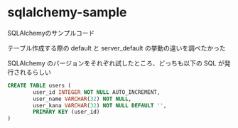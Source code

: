 # sqlalchemy-sample
SQLAlchemyのサンプルコード

テーブル作成する際の default と server_default の挙動の違いを調べたかった

SQLAlchemy のバージョンをそれぞれ試したところ、どっちも以下の SQL が発行されるらしい

```sql
CREATE TABLE users (
        user_id INTEGER NOT NULL AUTO_INCREMENT,
        user_name VARCHAR(32) NOT NULL,
        user_kana VARCHAR(32) NOT NULL DEFAULT '',
        PRIMARY KEY (user_id)
)
```
